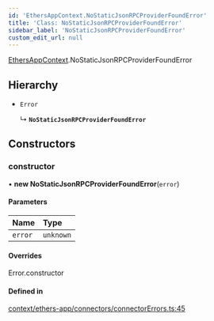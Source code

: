 ```yaml
---
id: 'EthersAppContext.NoStaticJsonRPCProviderFoundError'
title: 'Class: NoStaticJsonRPCProviderFoundError'
sidebar_label: 'NoStaticJsonRPCProviderFoundError'
custom_edit_url: null
---
```


[EthersAppContext](../modules/EthersAppContext.md).NoStaticJsonRPCProviderFoundError

## Hierarchy

- `Error`

  ↳ **`NoStaticJsonRPCProviderFoundError`**

## Constructors

### constructor

• **new NoStaticJsonRPCProviderFoundError**(`error`)

#### Parameters

| Name    | Type      |
| :------ | :-------- |
| `error` | `unknown` |

#### Overrides

Error.constructor

#### Defined in

[context/ethers-app/connectors/connectorErrors.ts:45](https://github.com/scaffold-eth/eth-hooks/blob/5d4273f/src/context/ethers-app/connectors/connectorErrors.ts#L45)

